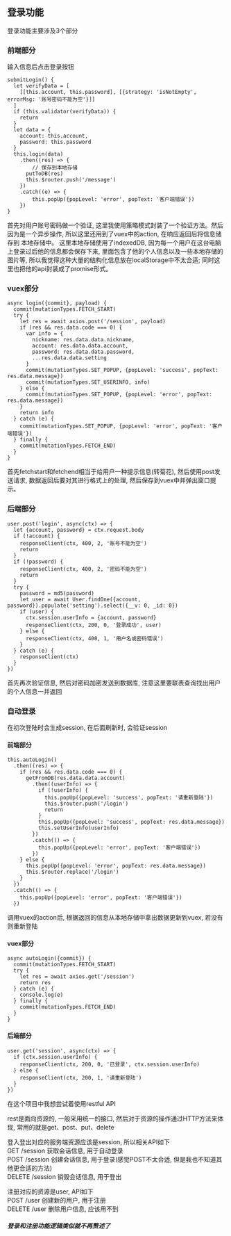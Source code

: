 ## 登录功能

登录功能主要涉及3个部分

### 前端部分

输入信息后点击登录按钮
```
submitLogin() {
  let verifyData = [
    [[this.account, this.password], [{strategy: 'isNotEmpty', errorMsg: '账号密码不能为空'}]]
  ]
  if (this.validator(verifyData)) {
    return
  }
  let data = {
    account: this.account,
    password: this.password
  }
  this.login(data)
    .then((res) => {
    	// 保存到本地存储
      putToDB(res)
      this.$router.push('/message')    
    })
    .catch((e) => {
        this.popUp({popLevel: 'error', popText: '客户端错误'})
    })
}
```

首先对用户账号密码做一个验证, 这里我使用策略模式封装了一个验证方法。然后因为是一个异步操作, 所以这里还用到了vuex中的action, 在响应返回后将信息储存到
本地存储中。 这里本地存储使用了indexedDB, 因为每一个用户在这台电脑上登录过后他的信息都会保存下来, 里面包含了他的个人信息以及一些本地存储的图片等, 
所以我觉得这种大量的结构化信息放在localStorage中不太合适; 同时这里也把他的api封装成了promise形式。

### vuex部分

```
async login({commit}, payload) {
  commit(mutationTypes.FETCH_START)
  try {
    let res = await axios.post('/session', payload)
    if (res && res.data.code === 0) {
      var info = {
        nickname: res.data.data.nickname,
        account: res.data.data.account,
        password: res.data.data.password,
        ...res.data.data.setting
      }
      commit(mutationTypes.SET_POPUP, {popLevel: 'success', popText: res.data.message})
      commit(mutationTypes.SET_USERINFO, info)
    } else {
      commit(mutationTypes.SET_POPUP, {popLevel: 'error', popText: res.data.message})
    }
    return info
  } catch (e) {
    commit(mutationTypes.SET_POPUP, {popLevel: 'error', popText: '客户端错误'})
  } finally {
    commit(mutationTypes.FETCH_END)
  }
}
```

首先fetchstart和fetchend相当于给用户一种提示信息(转菊花), 然后使用post发送请求, 数据返回后要对其进行格式上的处理, 然后保存到vuex中并弹出窗口提示。

### 后端部分

```
user.post('login', async(ctx) => {
  let {account, password} = ctx.request.body
  if (!account) {
    responseClient(ctx, 400, 2, '账号不能为空')
    return
  }
  if (!password) {
    responseClient(ctx, 400, 2, '密码不能为空')
    return
  }
  try {
    password = md5(password)
    let user = await User.findOne({account, password}).populate('setting').select({__v: 0, _id: 0})
    if (user) {
      ctx.session.userInfo = {account, password}
      responseClient(ctx, 200, 0, '登录成功', user)
    } else {
      responseClient(ctx, 400, 1, '用户名或密码错误')
    }
  } catch (e) {
    responseClient(ctx)
  }
})
```

首先再次验证信息, 然后对密码加密发送到数据库, 注意这里要联表查询找出用户的个人信息一并返回

### 自动登录

在初次登陆时会生成session, 在后面刷新时, 会验证session

#### 前端部分

```
this.autoLogin()
  .then((res) => {
    if (res && res.data.code === 0) {
      getFromDB(res.data.data.account)
        .then((userInfo) => {
          if (!userInfo) {
            this.popUp({popLevel: 'success', popText: '请重新登陆'})
            this.$router.push('/login')
            return                
          }
          this.popUp({popLevel: 'success', popText: res.data.message})
          this.setUserInfo(userInfo)
        })
        .catch(() => {
          this.popUp({popLevel: 'error', popText: '客户端错误'})
        })
    } else {
      this.popUp({popLevel: 'error', popText: res.data.message})
      this.$router.replace('/login')
    }
  })
  .catch(() => {
    this.popUp({popLevel: 'error', popText: '客户端错误'})
  })
```

调用vuex的action后, 根据返回的信息从本地存储中拿出数据更新到vuex, 若没有则重新登陆

#### vuex部分

```
async autoLogin({commit}) {
  commit(mutationTypes.FETCH_START)
  try {
    let res = await axios.get('/session')
    return res
  } catch (e) {
    console.log(e)
  } finally {
    commit(mutationTypes.FETCH_END)
  }      
}
```

#### 后端部分

```
user.get('session', async(ctx) => {
  if (ctx.session.userInfo) {
    responseClient(ctx, 200, 0, '已登录', ctx.session.userInfo)
  } else {
    responseClient(ctx, 200, 1, '请重新登陆')
  }
})
```

在这个项目中我想尝试着使用restful API

rest是面向资源的, 一般采用统一的接口, 然后对于资源的操作通过HTTP方法来体现, 常用的就是get、post、put、delete

登入登出对应的服务端资源应该是session, 所以相关API如下                                                                                 
GET    /session 获取会话信息, 用于自动登录                                                                            
POST   /session 创建会话信息, 用于登录(感觉POST不太合适, 但是我也不知道其他更合适的方法)                                             
DELETE /session 销毁会话信息, 用于登出                                                                     

注册对应的资源是user, API如下                                                                               
POST   /user 创建新的用户, 用于注册                                                                                                 
DELETE /user 删除用户信息, 应该用不到                                                                                                 

##### 登录和注册功能逻辑类似就不再赘述了






























